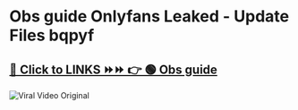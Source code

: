 
 # Obs guide Onlyfans Leaked - Update Files bqpyf

## <h2><a href="https://clipsfans.com/Obs_guide&ref=git">🔗 Click to LINKS ⏩⏩ 👉 🟢 Obs guide </a></h2>

<a href="https://clipsfans.com/Obs_guide&ref=git" rel="nofollow" data-target="animated-image.originalLink"><img src="https://i.ibb.co.com/xMMVF88/686577567.gif" alt="Viral Video Original" style="max-width: 100%; display: inline-block;" data-target="animated-image.originalImage"></a>

